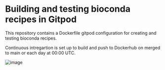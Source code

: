 # Building and testing bioconda recipes in Gitpod

This repository contains a Dockerfile gitpod configuration for creating and testing bioconda recipes. 

Continuous intregartion is set up to build and push to Dockerhub on merged to main or each day at 00:00 UTC.

![image](https://github.com/FloWuenne/bioconda_recipepod/assets/11639154/726fa438-e230-4781-9414-83b8bdf73baf)
